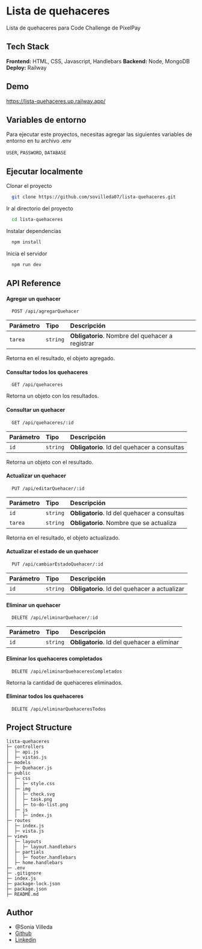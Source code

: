 # Lista de quehaceres
Lista de quehaceres para Code Challenge de PixelPay

## Tech Stack

**Frontend:** HTML, CSS, Javascript, Handlebars
**Backend:** Node, MongoDB
**Deploy:** Railway

## Demo

https://lista-quehaceres.up.railway.app/

## Variables de entorno

Para ejecutar este proyectos, necesitas agregar las siguientes variables de entorno en tu archivo .env

`USER`,
`PASSWORD`,
`DATABASE`

## Ejecutar localmente

Clonar el proyecto

```bash
  git clone https://github.com/sovilleda07/lista-quehaceres.git
```

Ir al directorio del proyecto

```bash
  cd lista-quehaceres
```

Instalar dependencias

```bash
  npm install
```

Inicia el servidor

```bash
  npm run dev
```

## API Reference

#### Agregar un quehacer
```http
  POST /api/agregarQuehacer
```
| Parámetro | Tipo     | Descripción                                      |
| :-------- | :------- | :----------------------------------------------- |
| `tarea`   | `string` | **Obligatorio**. Nombre del quehacer a registrar |

Retorna en el resultado, el objeto agregado.

#### Consultar todos los quehaceres
```http
  GET /api/quehaceres
```
Retorna un objeto con los resultados.

#### Consultar un quehacer
```http
  GET /api/quehaceres/:id
```
| Parámetro | Tipo     | Descripción                                  |
| :-------- | :------- | :------------------------------------------- |
| `id`      | `string` | **Obligatorio**. Id del quehacer a consultas |

Retorna un objeto con el resultado.

#### Actualizar un quehacer
```http
  PUT /api/editarQuehacer/:id
```
| Parámetro | Tipo     | Descripción                                  |
| :-------- | :------- | :------------------------------------------- |
| `id`      | `string` | **Obligatorio**. Id del quehacer a consultas |
| `tarea`   | `string` | **Obligatorio**. Nombre que se actualiza     |

Retorna en el resultado, el objeto actualizado.

#### Actualizar el estado de un quehacer
```http
  PUT /api/cambiarEstadoQuehacer/:id
```
| Parámetro | Tipo     | Descripción                                   |
| :-------- | :------- | :-------------------------------------------- |
| `id`      | `string` | **Obligatorio**. Id del quehacer a actualizar |

#### Eliminar un quehacer
```http
  DELETE /api/eliminarQuehacer/:id
```
| Parámetro | Tipo     | Descripción                                   |
| :-------- | :------- | :-------------------------------------------- |
| `id`      | `string` | **Obligatorio**. Id del quehacer a eliminar   |

#### Eliminar los quehaceres completados
```http
  DELETE /api/eliminarQuehaceresCompletados
```
Retorna la cantidad de quehaceres eliminados.

#### Eliminar todos los quehaceres
```http
  DELETE /api/eliminarQuehaceresTodos
```

## Project Structure
```
lista-quehaceres
├─ controllers
│  ├─ api.js
│  ├─ vistas.js
├─ models
│  ├─ Quehacer.js
├─ public
│  ├─ css
│  │  ├─ style.css
│  ├─ img
│  │  ├─ check.svg
│  │  ├─ task.png
│  │  ├─ to-do-list.png
│  ├─ js
│  │  ├─ index.js
├─ routes
│  ├─ index.js
│  ├─ vista.js
├─ views
│  ├─ layouts
│  │  ├─ layout.handlebars
│  ├─ partials
│  │  ├─ footer.handlebars
│  ├─ home.handlebars
├─ .env
├─ .gitignore
├─ index.js
├─ package-lock.json
├─ package.json
├─ README.md
```

## Author

- @Sonia Villeda
- [Github](https://github.com/sovilleda07)
- [Linkedin](www.linkedin.com/in/soniavilleda)

